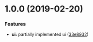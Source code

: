 # 1.0.0 (2019-02-20)


### Features

* **ui:** partially implemented ui ([33e8932](https://github.com/pathephone/pathephone-web/commit/33e8932))
